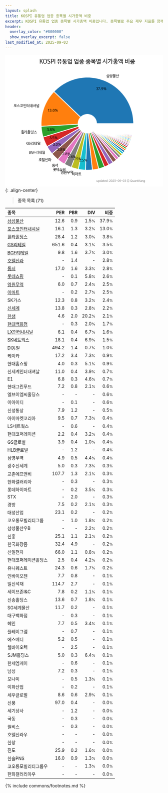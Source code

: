 ```yaml
---
layout: splash
title: KOSPI 유통업 업종 종목별 시가총액 비중
excerpt: KOSPI 유통업 업종 종목별 시가총액 비중입니다. 종목별로 주요 재무 지표를 함께 표시합니다.
header:
  overlay_color: "#800000"
  show_overlay_excerpt: false
last_modified_at: 2025-09-03
---
```



![KOSPI 유통업 업종 종목별 시가총액 비중](/stats/sector/images/kospi_업종_유통업_종목.png){: .align-center}


> **종목 목록 (71)**<a id="list"></a>

| **종목** | **PER** | **PBR** | **DIV** | **비중** |
| :------- | ------: | ------: | ------: | -------: |
| [삼성물산](/028260/) | 12.6 | 0.9 | 1.5<small>%</small> | 37.9<small>%</small> |
| [포스코인터내셔널](/047050/) | 16.1 | 1.3 | 3.2<small>%</small> | 13.0<small>%</small> |
| [휠라홀딩스](/081660/) | 28.4 | 1.2 | 3.0<small>%</small> | 3.8<small>%</small> |
| [GS리테일](/007070/) | 651.6 | 0.4 | 3.1<small>%</small> | 3.5<small>%</small> |
| [BGF리테일](/282330/) | 9.8 | 1.6 | 3.7<small>%</small> | 3.0<small>%</small> |
| [호텔신라](/008770/) | - | 1.4 | - | 2.8<small>%</small> |
| [동서](/026960/) | 17.0 | 1.6 | 3.3<small>%</small> | 2.8<small>%</small> |
| [롯데쇼핑](/023530/) | - | 0.1 | 5.8<small>%</small> | 2.6<small>%</small> |
| [영원무역](/111770/) | 6.0 | 0.7 | 2.4<small>%</small> | 2.5<small>%</small> |
| [이마트](/139480/) | - | 0.2 | 2.7<small>%</small> | 2.5<small>%</small> |
| SK가스 | 12.3 | 0.8 | 3.2<small>%</small> | 2.4<small>%</small> |
| [신세계](/004170/) | 13.8 | 0.3 | 2.8<small>%</small> | 2.2<small>%</small> |
| [한샘](/009240/) | 4.6 | 2.0 | 20.2<small>%</small> | 2.1<small>%</small> |
| [현대백화점](/069960/) | - | 0.3 | 2.0<small>%</small> | 1.7<small>%</small> |
| [LX인터내셔널](/001120/) | 6.1 | 0.4 | 6.7<small>%</small> | 1.6<small>%</small> |
| [SK네트웍스](/001740/) | 18.1 | 0.4 | 6.9<small>%</small> | 1.5<small>%</small> |
| DI동일 | 494.2 | 1.4 | 0.7<small>%</small> | 1.0<small>%</small> |
| 케이카 | 17.2 | 3.4 | 7.3<small>%</small> | 0.9<small>%</small> |
| 현대홈쇼핑 | 4.0 | 0.3 | 5.1<small>%</small> | 0.9<small>%</small> |
| 신세계인터내셔날 | 11.0 | 0.4 | 3.9<small>%</small> | 0.7<small>%</small> |
| E1 | 6.8 | 0.3 | 4.6<small>%</small> | 0.7<small>%</small> |
| 현대그린푸드 | 7.2 | 0.8 | 2.1<small>%</small> | 0.6<small>%</small> |
| 엘브이엠씨홀딩스 | - | - | - | 0.6<small>%</small> |
| 이아이디 | - | 0.1 | - | 0.6<small>%</small> |
| 신성통상 | 7.9 | 1.2 | - | 0.5<small>%</small> |
| 아이마켓코리아 | 9.5 | 0.7 | 7.3<small>%</small> | 0.4<small>%</small> |
| LS네트웍스 | - | 0.6 | - | 0.4<small>%</small> |
| 현대코퍼레이션 | 2.2 | 0.4 | 3.2<small>%</small> | 0.4<small>%</small> |
| GS글로벌 | 3.9 | 0.4 | 1.0<small>%</small> | 0.4<small>%</small> |
| HLB글로벌 | - | 1.2 | - | 0.4<small>%</small> |
| 삼영무역 | 4.9 | 0.5 | 4.4<small>%</small> | 0.4<small>%</small> |
| 광주신세계 | 5.0 | 0.3 | 7.3<small>%</small> | 0.3<small>%</small> |
| 교촌에프앤비 | 107.7 | 1.3 | 2.1<small>%</small> | 0.3<small>%</small> |
| 한화갤러리아 | - | 0.3 | - | 0.3<small>%</small> |
| 롯데하이마트 | - | 0.2 | 3.5<small>%</small> | 0.3<small>%</small> |
| STX | - | 2.0 | - | 0.3<small>%</small> |
| 경방 | 7.5 | 0.2 | 2.1<small>%</small> | 0.3<small>%</small> |
| 대성산업 | 23.1 | 0.2 | - | 0.2<small>%</small> |
| 코오롱모빌리티그룹 | - | 1.0 | 1.8<small>%</small> | 0.2<small>%</small> |
| 삼성물산우B | - | - | 2.2<small>%</small> | 0.2<small>%</small> |
| 신흥 | 25.1 | 1.1 | 2.1<small>%</small> | 0.2<small>%</small> |
| 한국화장품 | 32.4 | 4.9 | - | 0.2<small>%</small> |
| 신일전자 | 66.0 | 1.1 | 0.8<small>%</small> | 0.2<small>%</small> |
| 현대코퍼레이션홀딩스 | 2.5 | 0.4 | 4.2<small>%</small> | 0.2<small>%</small> |
| 유니퀘스트 | 24.3 | 0.6 | 1.7<small>%</small> | 0.2<small>%</small> |
| 인바이오젠 | 7.7 | 0.8 | - | 0.1<small>%</small> |
| 일신석재 | 114.7 | 2.7 | - | 0.1<small>%</small> |
| 세이브존I&C | 7.8 | 0.2 | 1.1<small>%</small> | 0.1<small>%</small> |
| 신송홀딩스 | 13.6 | 0.7 | 1.8<small>%</small> | 0.1<small>%</small> |
| SG세계물산 | 11.7 | 0.2 | - | 0.1<small>%</small> |
| 대구백화점 | - | 0.3 | - | 0.1<small>%</small> |
| 혜인 | 7.7 | 0.5 | 3.4<small>%</small> | 0.1<small>%</small> |
| 플레이그램 | - | 0.7 | - | 0.1<small>%</small> |
| 에스메디 | 5.2 | 0.5 | - | 0.1<small>%</small> |
| 웰바이오텍 | - | 2.5 | - | 0.1<small>%</small> |
| SJM홀딩스 | 5.0 | 0.3 | 6.4<small>%</small> | 0.1<small>%</small> |
| 한세엠케이 | - | 0.6 | - | 0.1<small>%</small> |
| 남성 | 7.2 | 0.3 | - | 0.1<small>%</small> |
| 모나미 | - | 0.5 | 1.3<small>%</small> | 0.1<small>%</small> |
| 이화산업 | - | 0.2 | - | 0.1<small>%</small> |
| 세우글로벌 | 8.6 | 0.6 | 2.9<small>%</small> | 0.1<small>%</small> |
| 신풍 | 97.0 | 0.4 | - | 0.0<small>%</small> |
| 세기상사 | - | 1.2 | - | 0.0<small>%</small> |
| 국동 | - | 0.3 | - | 0.0<small>%</small> |
| 윌비스 | - | 0.3 | - | 0.0<small>%</small> |
| 호텔신라우 | - | - | - | 0.0<small>%</small> |
| 한창 | - | - | - | 0.0<small>%</small> |
| 진도 | 25.9 | 0.2 | 1.6<small>%</small> | 0.0<small>%</small> |
| 한솔PNS | 16.0 | 0.9 | 1.3<small>%</small> | 0.0<small>%</small> |
| 코오롱모빌리티그룹우 | - | - | 1.3<small>%</small> | 0.0<small>%</small> |
| 한화갤러리아우 | - | - | - | 0.0<small>%</small> |

{% include commons/footnotes.md %}